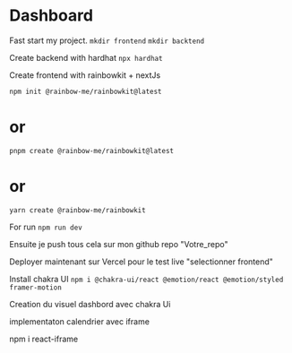 # Dashboard

Fast start my project.
`mkdir frontend`
`mkdir backtend`

Create backend with hardhat
`npx hardhat`

Create frontend with rainbowkit + nextJs

`npm init @rainbow-me/rainbowkit@latest`

# or

`pnpm create @rainbow-me/rainbowkit@latest`

# or

`yarn create @rainbow-me/rainbowkit`

For run
`npm run dev`

Ensuite je push tous cela sur mon github repo "Votre_repo"

Deployer maintenant sur Vercel pour le test live "selectionner frontend"

Install chakra UI
`npm i @chakra-ui/react @emotion/react @emotion/styled framer-motion`

Creation du visuel dashbord avec chakra Ui

implementaton calendrier avec iframe

npm i react-iframe
